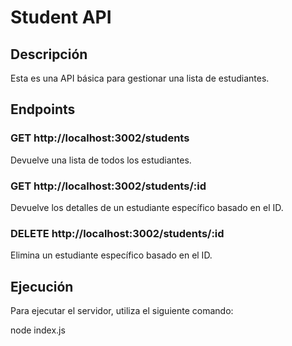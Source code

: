 # Student API

## Descripción
Esta es una API básica para gestionar una lista de estudiantes.

## Endpoints

### GET http://localhost:3002/students
Devuelve una lista de todos los estudiantes.

### GET http://localhost:3002/students/:id
Devuelve los detalles de un estudiante específico basado en el ID.

### DELETE http://localhost:3002/students/:id
Elimina un estudiante específico basado en el ID.

## Ejecución
Para ejecutar el servidor, utiliza el siguiente comando:

node index.js
